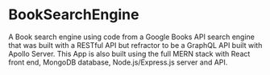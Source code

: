 # BookSearchEngine
A Book search engine using code from a Google Books API search engine that was built with a RESTful API but refractor to be a GraphQL API built with Apollo Server. This App is also built using the full MERN stack with React front end, MongoDB database, Node.js/Express.js server and API. 
